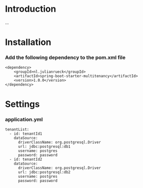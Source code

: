 # Introduction
...
# Installation
### Add the following dependency to the pom.xml file
```
<dependency>
    <groupId>nl.julianrueck</groupId>
    <artifactId>spring-boot-starter-multitenancy</artifactId>
    <version>1.0.0</version>
</dependency>
```
# Settings
### application.yml
```
tenantList:
  - id: tenantId1
    dataSource:
      driverClassName: org.postgresql.Driver
      url: jdbc:postgresql:db1
      username: postgres
      password: password
  - id: tenantId2
    dataSource:
      driverClassName: org.postgresql.Driver
      url: jdbc:postgresql:db2
      username: postgres
      password: password
```
